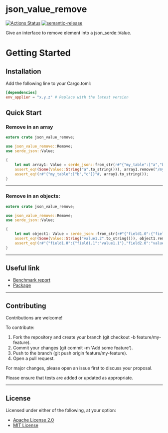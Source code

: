 # json_value_remove

[![Actions Status](https://github.com/jmfiaschi/json_value_remove/workflows/CI/badge.svg)](https://github.com/jmfiaschi/json_value_remove/actions/workflows/ci.yml)
[![semantic-release](https://img.shields.io/badge/%20%20%F0%9F%93%A6%F0%9F%9A%80-semantic--release-e10079.svg)](https://github.com/semantic-release/semantic-release)

Give an interface to remove element into a json_serde::Value.

# Getting Started

## Installation

Add the following line to your Cargo.toml:
```toml
[dependencies]
env_applier = "x.y.z" # Replace with the latest version
```

## Quick Start

### Remove in an array

```rust
extern crate json_value_remove;

use json_value_remove::Remove;
use serde_json::Value;

{
    let mut array1: Value = serde_json::from_str(r#"{"my_table":["a","b","c"]}"#).unwrap();
    assert_eq!(Some(Value::String("a".to_string())), array1.remove("/my_table/0").unwrap());
    assert_eq!(r#"{"my_table":["b","c"]}"#, array1.to_string());
}
```

---

### Remove in an objects:

```rust
extern crate json_value_remove;

use json_value_remove::Remove;
use serde_json::Value;

{
    let mut object1: Value = serde_json::from_str(r#"{"field1.0":{"field1.1":"value1.1","field1.2":"value1.2"},"field2.0":"value2.0"}"#).unwrap();
    assert_eq!(Some(Value::String("value1.2".to_string())), object1.remove("/field1.0/field1.2").unwrap());
    assert_eq!(r#"{"field1.0":{"field1.1":"value1.1"},"field2.0":"value2.0"}"#,object1.to_string());
}
```

---

## Useful link

* [Benchmark report](https://jmfiaschi.github.io/json_value_remove/bench/main/)
* [Package](https://crates.io/crates/json_value_remove)

---

## Contributing

Contributions are welcome!

To contribute:

1. Fork the repository and create your branch (git checkout -b feature/my-feature).
2. Commit your changes (git commit -m 'Add some feature').
3. Push to the branch (git push origin feature/my-feature).
4. Open a pull request.

For major changes, please open an issue first to discuss your proposal.

Please ensure that tests are added or updated as appropriate.

---

## License

Licensed under either of the following, at your option:

* [Apache License 2.0](https://choosealicense.com/licenses/apache-2.0/)
* [MIT License](https://choosealicense.com/licenses/mit/)
